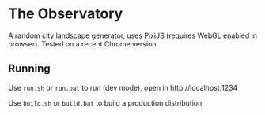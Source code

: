 # The Observatory
A random city landscape generator, uses PixiJS (requires WebGL enabled in browser). Tested on a recent Chrome version.


## Running
Use `run.sh` or `run.bat` to run (dev mode), open in http://localhost:1234

Use `build.sh` or `build.bat` to build a production distribution
